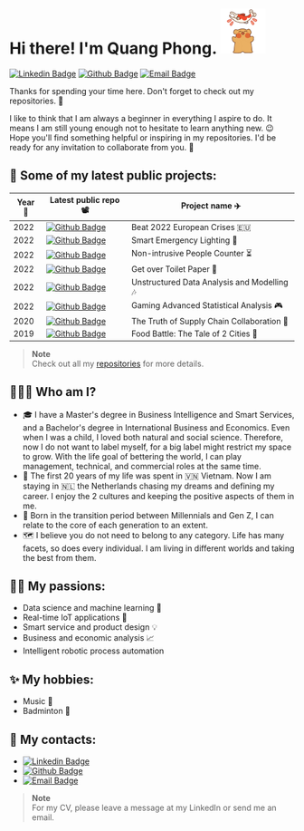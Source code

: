 <h1> Hi there! I'm Quang Phong. 
  <img src="https://github.com/quang-phong/quang-phong/blob/main/media/gif/bear-and-fish.gif" width="80px">
</h1>

[![Linkedin Badge](https://img.shields.io/badge/-@quangphong-0072b1?style=flat&logo=LinkedIn&link=https://www.linkedin.com/in/quangphong/)](https://www.linkedin.com/in/quangphong/) 
[![Github Badge](https://img.shields.io/badge/-@quang--phong-171515?style=flat&logo=github&logoColor=white&link=https://github.com/quang-phong)](https://github.com/quang-phong)
[![Email Badge](https://img.shields.io/badge/-quangtrieuphong@outlook.com-00a2ed?style=flat&logo=microsoftoutlook&logoColor=white&link=mailto:quangtrieuphong@outlook.com)](mailto:quangtrieuphong@outlook.com)

Thanks for spending your time here. Don't forget to check out my repositories. 👋

I like to think that I am always a beginner in everything I aspire to do. It means I am still young enough not to hesitate to learn anything new. 😉
Hope you'll find something helpful or inspiring in my repositories. I'd be ready for any invitation to collaborate from you. 🤝


## 🚀 Some of my latest public projects:

| **Year** 📆 | **Latest public repo** 📽️ |  **Project name** ✈️ |
| - | - | - | 
| 2022 | [![Github Badge](https://img.shields.io/badge/-project--1--beat--2022--european--crises-171515?style=flat&logo=github&logoColor=white&link=https://github.com/project-1-beat-2022-european-crises)](https://github.com/quang-phong/project-1-beat-2022-european-crises) | Beat 2022 European Crises 🇪🇺 |
| 2022 | [![Github Badge](https://img.shields.io/badge/-project--2--smart--emergency--lighting-171515?style=flat&logo=github&logoColor=white&link=https://github.com/project-2-smart-emergency-lighting)](https://github.com/quang-phong/project-2-smart-emergency-lighting) | Smart Emergency Lighting 🚨 |
| 2022 | [![Github Badge](https://img.shields.io/badge/-project--3--non--intrusive--people--counter-171515?style=flat&logo=github&logoColor=white&link=https://github.com/project-3-non-intrusive-people-counter)](https://github.com/quang-phong/project-3-non-intrusive-people-counter) | Non-intrusive People Counter ⏳️ |
| 2022 | [![Github Badge](https://img.shields.io/badge/-project--4--get--over--toilet--paper-171515?style=flat&logo=github&logoColor=white&link=https://github.com/project-4-get-over-toilet-paper)](https://github.com/quang-phong/project-4-get-over-toilet-paper) | Get over Toilet Paper 🧻 |
| 2022 | [![Github Badge](https://img.shields.io/badge/-project--5--unstructured--data--analysis--modelling-171515?style=flat&logo=github&logoColor=white&link=https://github.com/project-5-unstructured-data-analysis-modelling)](https://github.com/quang-phong/project-5-unstructured-data-analysis-modelling) | Unstructured Data Analysis and Modelling 🎶 |
| 2022 | [![Github Badge](https://img.shields.io/badge/-project--6--gaming--advanced--statistical--analysis-171515?style=flat&logo=github&logoColor=white&link=https://github.com/project-6-gaming-advanced-statistical-analysis)](https://github.com/quang-phong/project-6-gaming-advanced-statistical-analysis) | Gaming Advanced Statistical Analysis 🎮 |
| 2020 | [![Github Badge](https://img.shields.io/badge/-project--7--truth--of--supply--chain--collaboration-171515?style=flat&logo=github&logoColor=white&link=https://github.com/project-7-truth-of-supply-chain-collaboration)](https://github.com/quang-phong/project-7-truth-of-supply-chain-collaboration) | The Truth of Supply Chain Collaboration 🤝 |
| 2019 | [![Github Badge](https://img.shields.io/badge/-project--8--food--battle--the--tale--of--2--cities-171515?style=flat&logo=github&logoColor=white&link=https://github.com/project-8-food-battle-the-tale-of-2-cities)](https://github.com/quang-phong/project-8-food-battle-the-tale-of-2-cities) | Food Battle: The Tale of 2 Cities 🍜 |

>**Note**  
>Check out all my [repositories](https://github.com/quang-phong?tab=repositories) for more details.

## 🧑🏻‍🚀 Who am I?
- 🎓 I have a Master's degree in Business Intelligence and Smart Services, and a Bachelor's degree in International Business and Economics. Even when I was a child, I loved both natural and social science. Therefore, now I do not want to label myself, for a big label might restrict my space to grow. With the life goal of bettering the world, I can play management, technical, and commercial roles at the same time.  
- 🛬 The first 20 years of my life was spent in 🇻🇳 Vietnam. Now I am staying in 🇳🇱 the Netherlands chasing my dreams and defining my career. I enjoy the 2 cultures and keeping the positive aspects of them in me.  
- 🧬 Born in the transition period between Millennials and Gen Z, I can relate to the core of each generation to an extent.   
- 🗺️ I believe you do not need to belong to any category. Life has many facets, so does every individual. I am living in different worlds and taking the best from them.   


## 🤟🏼 My passions:
- Data science and machine learning 📡
- Real-time IoT applications 🤖
- Smart service and product design 💡
- Business and economic analysis 📈
- Intelligent robotic process automation 

## ✨ My hobbies:
- Music 🎤
- Badminton 🏸

## 📇 My contacts:
- [![Linkedin Badge](https://img.shields.io/badge/-@quangphong-0072b1?style=flat&logo=LinkedIn&link=https://www.linkedin.com/in/quangphong/)](https://www.linkedin.com/in/quangphong/) 
- [![Github Badge](https://img.shields.io/badge/-@quang--phong-171515?style=flat&logo=github&logoColor=white&link=https://github.com/quang-phong)](https://github.com/quang-phong)
- [![Email Badge](https://img.shields.io/badge/-quang.phong@outlook.com-00a2ed?style=flat&logo=microsoftoutlook&logoColor=white&link=mailto:quang.phong@outlook.com)](mailto:quang.phong@outlook.com)

>**Note**  
>For my CV, please leave a message at my LinkedIn or send me an email.
